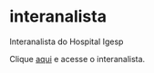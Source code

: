 # interanalista
 Interanalista do Hospital Igesp

 Clique <a href="https://bhcastro.github.io/interanalista/interanalista-v4">aqui</a> e acesse o interanalista.
